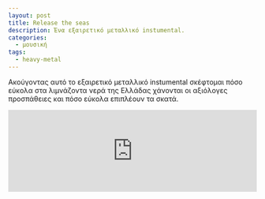 ```yaml
---
layout: post
title: Release the seas
description: Ένα εξαιρετικό μεταλλικό instumental.
categories:
  - μουσική
tags: 
  - heavy-metal
---
```


Ακούγοντας αυτό το εξαιρετικό μεταλλικό instumental σκέφτομαι πόσο εύκολα στα λιμνάζοντα νερά της Ελλάδας χάνονται οι αξιόλογες προσπάθειες και πόσο εύκολα επιπλέουν τα σκατά.

<iframe width="100%" height="166" scrolling="no" frameborder="no" src="https://w.soundcloud.com/player/?url=https%3A//api.soundcloud.com/tracks/10617676&amp;color=ff5500&amp;auto_play=false&amp;hide_related=false&amp;show_comments=true&amp;show_user=true&amp;show_reposts=false"></iframe>